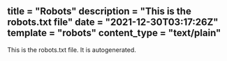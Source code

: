 title = "Robots"
description = "This is the robots.txt file"
date = "2021-12-30T03:17:26Z"
template = "robots"
content_type = "text/plain"
---

This is the robots.txt file. It is autogenerated.